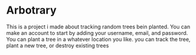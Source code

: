 # Arbotrary
This is a project i made about tracking random trees bein planted.
You can make an account to start by adding your username, email, and password.
You can plant a tree in a whatever location you like.
you can track the tree, plant a new tree, or destroy existing trees
